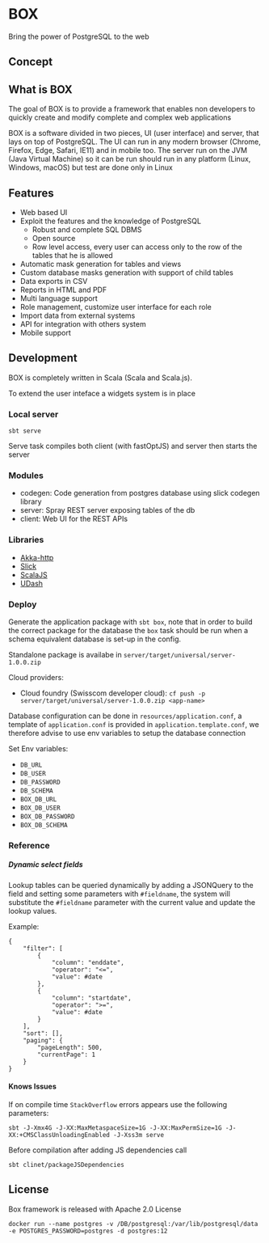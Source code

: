 BOX 
============================
Bring the power of PostgreSQL to the web

## Concept

## What is BOX 
The goal of BOX is to provide a framework that enables non developers to quickly create and modify complete and complex
web applications

BOX is a software divided in two pieces, UI (user interface) and server, that lays on top of PostgreSQL. The UI can run
in any modern browser (Chrome, Firefox, Edge, Safari, IE11) and in mobile too.
The server run on the JVM (Java Virtual Machine) so it can be run should run in any platform (Linux, Windows, macOS)
but test are done only in Linux 

## Features


* Web based UI
* Exploit the features and the knowledge of PostgreSQL
    * Robust and complete SQL DBMS
    * Open source
    * Row level access, every user can access only to the row of the tables that he is allowed 
* Automatic mask generation for tables and views
* Custom database masks generation with support of child tables
* Data exports in CSV
* Reports in HTML and PDF
* Multi language support
* Role management, customize user interface for each role
* Import data from external systems
* API for integration with others system
* Mobile support


## Development

BOX is completely written in Scala (Scala and Scala.js).

To extend the user inteface a widgets system is in place

### Local server

```
sbt serve
```
Serve task compiles both client (with fastOptJS) and server then starts the server

### Modules

- codegen: Code generation from postgres database using slick codegen library
- server: Spray REST server exposing tables of the db
- client: Web UI for the REST APIs

### Libraries


- [Akka-http](https://doc.akka.io/docs/akka-http/current/)
- [Slick](http://slick.lightbend.com/)
- [ScalaJS](http://www.scala-js.org/)
- [UDash](http://udash.io/)


### Deploy

Generate the application package with `sbt box`, note that in order to build the correct package for the database the
`box` task should be run when a schema equivalent database is set-up in the config.

Standalone package is availabe in
`server/target/universal/server-1.0.0.zip
`

Cloud providers:
- Cloud foundry (Swisscom developer cloud): `cf push -p server/target/universal/server-1.0.0.zip <app-name>`

Database configuration can be done in `resources/application.conf`, a template of `application.conf` is provided in
`application.template.conf`, we therefore advise to use env variables to setup the database connection

Set Env variables:
- `DB_URL`
- `DB_USER`
- `DB_PASSWORD`
- `DB_SCHEMA`
- `BOX_DB_URL`
- `BOX_DB_USER`
- `BOX_DB_PASSWORD`
- `BOX_DB_SCHEMA`

### Reference

##### Dynamic select fields
Lookup tables can be queried dynamically by adding a JSONQuery to the field
and setting some parameters with `#fieldname`, the system will substitute the `#fieldname` parameter
with the current value and update the lookup values.

Example:
```
{
    "filter": [
        {
            "column": "enddate",
            "operator": "<=",
            "value": #date
        },
        {
            "column": "startdate",
            "operator": ">=",
            "value": #date
        }
    ],
    "sort": [],
    "paging": {
        "pageLength": 500,
        "currentPage": 1
    }
}
```

#### Knows Issues


If on compile time `StackOverflow` errors appears use the following parameters:
```
sbt -J-Xmx4G -J-XX:MaxMetaspaceSize=1G -J-XX:MaxPermSize=1G -J-XX:+CMSClassUnloadingEnabled -J-Xss3m serve
```


Before compilation after adding JS dependencies call  
```
sbt clinet/packageJSDependencies
```


## License

Box framework is released with Apache 2.0 License



`docker run --name postgres -v /DB/postgresql:/var/lib/postgresql/data -e POSTGRES_PASSWORD=postgres -d postgres:12`